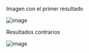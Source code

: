 Imagen con el primer resultado

![image](https://github.com/user-attachments/assets/0e55c363-68ab-4cd1-96f0-8cbed63a0181)

Resultados contrarios

![image](https://github.com/user-attachments/assets/fb53ce02-ca87-4f95-9c4b-743fd853cba2)
